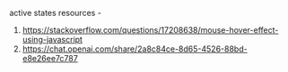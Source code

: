 active states resources -

1. https://stackoverflow.com/questions/17208638/mouse-hover-effect-using-javascript
2. https://chat.openai.com/share/2a8c84ce-8d65-4526-88bd-e8e26ee7c787
